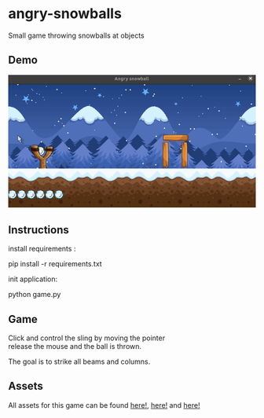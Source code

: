 # angry-snowballs
Small game throwing snowballs at objects


## Demo

![alt text](https://github.com/caiovini/angry-snowballs/blob/main/Demo.gif)

## Instructions 

install requirements :

pip install -r requirements.txt

init application:

python game.py

## Game

Click and control the sling by moving the pointer<br/>
release the mouse and the ball is thrown.<br/>

The goal is to strike all beams and columns.<br/>

## Assets

All assets for this game can be found [here!](https://www.gamedevmarket.net/asset/animated-snowball-game-projectile/), [here!](https://www.gameart2d.com/winter-platformer-game-tileset.html) and [here!](https://pymunk-tutorial.readthedocs.io/en/latest/bird/bird.html)

